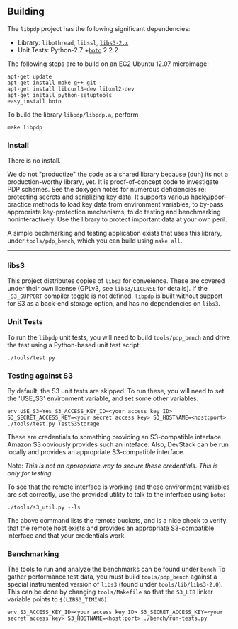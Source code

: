 ## Building

The `libpdp` project has the following significant dependencies:
 
* Library: `libpthread`, `libssl`, [`libs3-2.x`](http://libs3.ischo.com.s3.amazonaws.com/index.html)
* Unit Tests: Python-2.7 +[`boto`](https://github.com/boto/boto) 2.2.2

The following steps are to build on an EC2 Ubuntu 12.07 microimage:

    apt-get update
    apt-get install make g++ git
    apt-get install libcurl3-dev libxml2-dev
    apt-get install python-setuptools
    easy_install boto

To build the library `libpdp/libpdp.a`, perform

    make libpdp

### Install
There is no install.

We do not "productize" the code as a shared library because (duh) its not
a production-worthy library, yet. It is proof-of-concept code to 
investigate PDP schemes. See the doxygen notes for numerous deficiencies 
re: protecting secrets and serializing key data. It supports
various hacky/poor-practice methods to load key data from environment
variables, to by-pass appropriate key-protection mechanisms, to do testing and
benchmarking noninteractively. Use the library to protect important data at
your own peril.

A simple bechmarking and testing application exists that uses this library,
under `tools/pdp_bench`, which you can build using `make all`.

----

### libs3
This project distributes copies of `libs3` for conveience. These are covered 
under their own license (GPLv3, see `libs3/LICENSE` for details). 
If the `_S3_SUPPORT` compiler toggle is not defined, `libpdp` is built without
support for S3 as a back-end storage option, and has no dependencies on `libs3`.


### Unit Tests
To run the `libpdp` unit tests, you will need to build `tools/pdp_bench`
and drive the test using a Python-based unit test script:

    ./tools/test.py


### Testing against S3
By default, the S3 unit tests are skipped. To run these, you will need to 
set the 'USE_S3' environment variable, and set some other variables.

    env USE_S3=Yes S3_ACCESS_KEY_ID=<your access key ID> S3_SECRET_ACCESS_KEY=<your secret access key> S3_HOSTNAME=<host:port> ./tools/test.py TestS3Storage

These are credentials to something providing an S3-compatible interface.
Amazon S3 obviously provides such an inteface. Also, DevStack can be run 
locally and provides an appropriate S3-compatible interface. 

Note: *This is not an appropriate way to secure these credentials. 
This is only for testing.*

To see that the remote interface is working
and these environment variables are set correctly,
use the provided utility to talk to the inferface using `boto`:

    ./tools/s3_util.py --ls
    
The above command lists the remote buckets, and is a nice check to
verify that the remote host exists and provides an appropriate 
S3-compatible interface and that your credentials work.


### Benchmarking
The tools to run and analyze the benchmarks can be found under `bench`
To gather performance test data, you must build `tools/pdp_bench`
against a special instrumented version of `libs3` (found under
`tools/lib/libs3-2.0`). This can be done by changing
`tools/Makefile` so that the `S3_LIB` linker variable points
to `$(LIBS3_TIMING)`.

    env S3_ACCESS_KEY_ID=<your access key ID> S3_SECRET_ACCESS_KEY=<your secret access key> S3_HOSTNAME=<host:port> ./bench/run-tests.py
